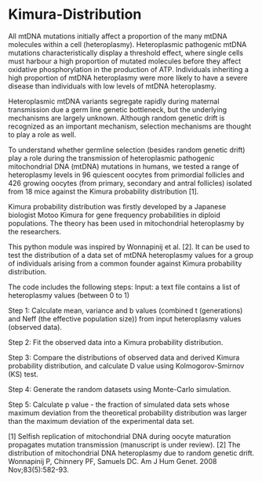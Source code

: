 # Kimura-Distribution

All mtDNA mutations initially affect a proportion of the many mtDNA molecules within a cell (heteroplasmy). Heteroplasmic pathogenic mtDNA mutations characteristically display a threshold effect, where single cells must harbour a high proportion of mutated molecules before they affect oxidative phosphorylation in the production of ATP. Individuals inheriting a high proportion of mtDNA heteroplasmy were more likely to have a severe disease than individuals with low levels of mtDNA heteroplasmy. 

Heteroplasmic mtDNA variants segregate rapidly during maternal transmission due a germ line genetic bottleneck, but the underlying mechanisms are largely unknown. Although random genetic drift is recognized as an important mechanism, selection mechanisms are thought to play a role as well.

To understand whether germline selection (besides random genetic drift) play a role during the transmission of heteroplasmic pathogenic mitochondrial DNA (mtDNA) mutations in humans, we tested a range of heteroplasmy levels in 96 quiescent oocytes from primordial follicles and 426 growing oocytes (from primary, secondary and antral follicles) isolated from 18 mice against the Kimura probability distribution [1]. 

Kimura probability distribution was firstly developed by a Japanese biologist Motoo Kimura for gene frequency probabilities in diploid populations. The theory has been used in mitochondrial heteroplasmy by the researchers.

This python module was inspired by Wonnapinij et al. [2]. It can be used to test the distribution of a data set of mtDNA heteroplasmy values for a group of individuals arising from a common founder against Kimura probability distribution.

The code includes the following steps:
Input: a text file contains a list of heteroplasmy values (between 0 to 1)

Step 1: Calculate mean, variance and b values (combined t (generations) and Neff (the effective population size)) from input heteroplasmy values (observed data).

Step 2: Fit the observed data into a Kimura probability distribution.

Step 3: Compare the distributions of observed data and derived Kimura probability distribution, and calculate D value using Kolmogorov-Smirnov (KS) test.

Step 4: Generate the random datasets using Monte-Carlo simulation.

Step 5: Calculate p value - the fraction of simulated data sets whose maximum deviation from the theoretical probability distribution was larger than the maximum deviation of the experimental data set.

[1] Selfish replication of mitochondrial DNA during oocyte maturation propagates mutation transmission (manuscript is under review).
[2] The distribution of mitochondrial DNA heteroplasmy due to random genetic drift. Wonnapinij P, Chinnery PF, Samuels DC. Am J Hum Genet. 2008 Nov;83(5):582-93.
